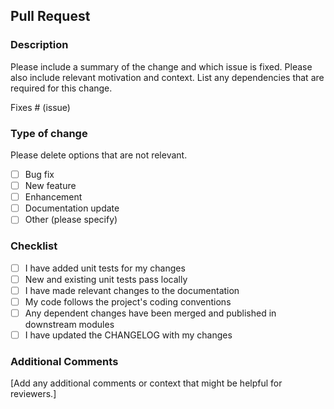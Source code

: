 ## Pull Request

### Description

Please include a summary of the change and which issue is fixed. Please also include relevant motivation and context. List any dependencies that are required for this change.

Fixes # (issue)

### Type of change

Please delete options that are not relevant.

- [ ] Bug fix
- [ ] New feature
- [ ] Enhancement
- [ ] Documentation update
- [ ] Other (please specify)

### Checklist

- [ ] I have added unit tests for my changes
- [ ] New and existing unit tests pass locally
- [ ] I have made relevant changes to the documentation
- [ ] My code follows the project's coding conventions
- [ ] Any dependent changes have been merged and published in downstream modules
- [ ] I have updated the CHANGELOG with my changes

### Additional Comments

[Add any additional comments or context that might be helpful for reviewers.]
